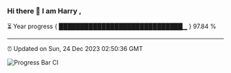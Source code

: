 ### Hi there 👋 I am Harry , 

⏳ Year progress { █████████████████████████████▁ } 97.84 %

---

⏰ Updated on Sun, 24 Dec 2023 02:50:36 GMT

![Progress Bar CI](https://github.com/duykhang68/duykhang68/workflows/Progress%20Bar%20CI/badge.svg)
